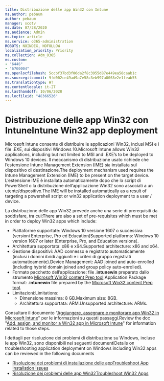 ```yaml
---
title: Distribuzione delle app Win32 con Intune
ms.author: pebaum
author: pebaum
manager: scotv
ms.date: 07/28/2020
ms.audience: Admin
ms.topic: article
ms.service: o365-administration
ROBOTS: NOINDEX, NOFOLLOW
localization_priority: Priority
ms.collection: Adm_O365
ms.custom:
- "6446"
- "6700004"
ms.openlocfilehash: 5ccbf37bd3f06da2f8c3955d87e449ea58caab1c
ms.sourcegitcommit: 9fd002ce49ad9a7e58c3eb997a8063e2e1feab55
ms.translationtype: HT
ms.contentlocale: it-IT
ms.lasthandoff: 10/06/2020
ms.locfileid: "48366526"
---
```

# <a name="intune-win32-app-deployment"></a><span data-ttu-id="8b72a-102">Distribuzione delle app Win32 con Intune</span><span class="sxs-lookup"><span data-stu-id="8b72a-102">Intune Win32 app deployment</span></span>

<span data-ttu-id="8b72a-103">Microsoft Intune consente di distribuire le applicazioni Win32, inclusi MSI e i file .EXE, sui dispositivi Windows 10.</span><span class="sxs-lookup"><span data-stu-id="8b72a-103">Microsoft Intune allows Win32 applications, including but not limited to MSI and .EXE’s to be deployed to Windows 10 devices.</span></span> <span data-ttu-id="8b72a-104">Il meccanismo di distribuzione usato richiede che l’estensione Intune Management Extension (IME) sia installata sul dispositivo di destinazione.</span><span class="sxs-lookup"><span data-stu-id="8b72a-104">The deployment mechanism used requires the Intune Management Extension (IME) to be present on the target device.</span></span> <span data-ttu-id="8b72a-105">L’estensione IME è installata automaticamente dopo che lo script di PowerShell o la distribuzione dell’applicazione Win32 sono associati a un utente/dispositivo.</span><span class="sxs-lookup"><span data-stu-id="8b72a-105">The IME will be installed automatically as a result of targeting a powershell script or win32 application deployment to a user / device.</span></span>

<span data-ttu-id="8b72a-106">La distribuzione delle app Win32 prevede anche una serie di prerequisiti da soddisfare, tra cui:</span><span class="sxs-lookup"><span data-stu-id="8b72a-106">There are also a set of pre-requisites which must be met in order to deploy Win32 apps which include:</span></span>

- <span data-ttu-id="8b72a-107">Piattaforme supportate: Windows 10 versione 1607 o successiva (versioni Enterprise, Pro ed Education)</span><span class="sxs-lookup"><span data-stu-id="8b72a-107">Supported platforms: Windows 10 version 1607 or later (Enterprise, Pro, and Education versions).</span></span>
- <span data-ttu-id="8b72a-108">Architettura supportata: x86 e x64.</span><span class="sxs-lookup"><span data-stu-id="8b72a-108">Supported architecture: x86 and x64.</span></span>
- <span data-ttu-id="8b72a-109">Gestione dispositivi: AAD connesso e registrato automaticamente (inclusi i domini ibridi aggiunti e i criteri di gruppo registrati automaticamente).</span><span class="sxs-lookup"><span data-stu-id="8b72a-109">Device Management: AAD joined and auto-enrolled (including hybrid domain joined and group policy auto-enrolled).</span></span>
- <span data-ttu-id="8b72a-110">Formato pacchetto dell’applicazione: file .**intunewin** preparato dallo strumento [Microsoft Win32 content Prep tool](https://docs.microsoft.com/mem/intune/apps/apps-win32-prepare).</span><span class="sxs-lookup"><span data-stu-id="8b72a-110">Application Package format: .**intunewin**  file prepared by the [Microsoft Win32 content Prep tool](https://docs.microsoft.com/mem/intune/apps/apps-win32-prepare).</span></span>
- <span data-ttu-id="8b72a-111">Limitazioni:</span><span class="sxs-lookup"><span data-stu-id="8b72a-111">Limitations:</span></span>
    - <span data-ttu-id="8b72a-112">Dimensione massima: 8 GB.</span><span class="sxs-lookup"><span data-stu-id="8b72a-112">Maximum size: 8GB.</span></span>
    - <span data-ttu-id="8b72a-113">Architettura supportata: ARM.</span><span class="sxs-lookup"><span data-stu-id="8b72a-113">Unsupported architecture: ARMs.</span></span>

<span data-ttu-id="8b72a-114">Consultare il documento "[Aggiungere, assegnare e monitorare app Win32 in Microsoft Intune](https://docs.microsoft.com/mem/intune/apps/apps-win32-add)" per le informazioni su questi passaggi.</span><span class="sxs-lookup"><span data-stu-id="8b72a-114">Review the doc "[Add, assign, and monitor a Win32 app in Microsoft Intune](https://docs.microsoft.com/mem/intune/apps/apps-win32-add)" for information related to those steps.</span></span>

<span data-ttu-id="8b72a-115">I dettagli per risoluzione dei problemi di distribuzione su Windows, incluse le app Win32, sono disponibili nei seguenti documenti</span><span class="sxs-lookup"><span data-stu-id="8b72a-115">Details on troubleshooting application deployment on Windows including Win32 apps can be reviewed in the following documents</span></span>

- [<span data-ttu-id="8b72a-116">Risoluzione dei problemi di installazione delle app</span><span class="sxs-lookup"><span data-stu-id="8b72a-116">Troubleshoot App Installation issues</span></span>](https://docs.microsoft.com/mem/intune/apps/troubleshoot-app-install)  
- [<span data-ttu-id="8b72a-117">Risoluzione dei problemi delle app Win32</span><span class="sxs-lookup"><span data-stu-id="8b72a-117">Troubleshoot Win32 Apps</span></span>](https://docs.microsoft.com/mem/intune/apps/apps-win32-troubleshoot)